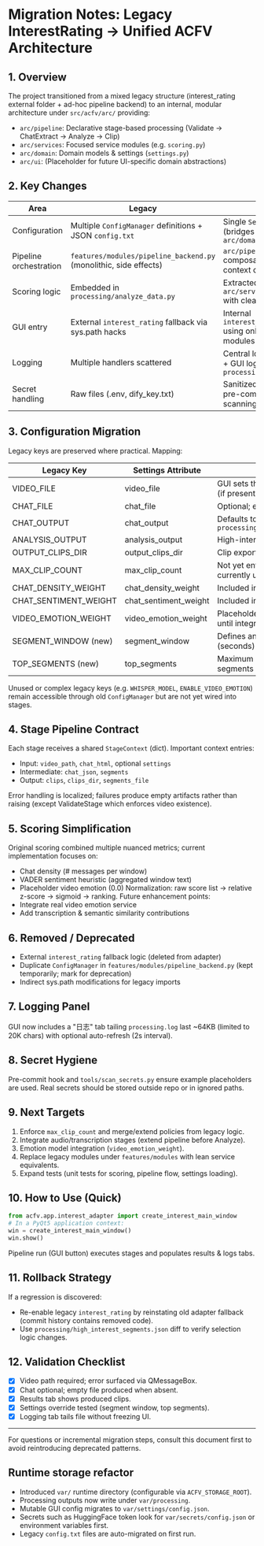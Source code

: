 # Migration Notes: Legacy InterestRating -> Unified ACFV Architecture

## 1. Overview
The project transitioned from a mixed legacy structure (interest_rating external folder + ad-hoc pipeline backend) to an internal, modular architecture under `src/acfv/arc/` providing:
- `arc/pipeline`: Declarative stage-based processing (Validate -> ChatExtract -> Analyze -> Clip)
- `arc/services`: Focused service modules (e.g. `scoring.py`)
- `arc/domain`: Domain models & settings (`settings.py`)
- `arc/ui`: (Placeholder for future UI-specific domain abstractions)

## 2. Key Changes
| Area | Legacy | New |
|------|--------|-----|
| Configuration | Multiple `ConfigManager` definitions + JSON `config.txt` | Single `Settings` model (bridges legacy keys) in `arc/domain/settings.py` |
| Pipeline orchestration | `features/modules/pipeline_backend.py` (monolithic, side effects) | `arc/pipeline/stages.py` composable stages, context dict |
| Scoring logic | Embedded in `processing/analyze_data.py` | Extracted to `arc/services/scoring.py` with clear helpers |
| GUI entry | External `interest_rating` fallback via sys.path hacks | Internal `interest_adapter.py` using only internal modules |
| Logging | Multiple handlers scattered | Central log consumption + GUI logging tab tailing `processing.log` |
| Secret handling | Raw files (.env, dify_key.txt) | Sanitized examples + pre-commit secret scanning |

## 3. Configuration Migration
Legacy keys are preserved where practical. Mapping:

| Legacy Key | Settings Attribute | Notes |
|------------|--------------------|-------|
| VIDEO_FILE | video_file | GUI sets through legacy config UI (if present) |
| CHAT_FILE | chat_file | Optional; empty treated as no chat |
| CHAT_OUTPUT | chat_output | Defaults to `processing/chat_with_emotes.json` |
| ANALYSIS_OUTPUT | analysis_output | High-interest segments JSON |
| OUTPUT_CLIPS_DIR | output_clips_dir | Clip export directory |
| MAX_CLIP_COUNT | max_clip_count | Not yet enforced; selection currently uses `top_segments` |
| CHAT_DENSITY_WEIGHT | chat_density_weight | Included in `weights` property |
| CHAT_SENTIMENT_WEIGHT | chat_sentiment_weight | Included in `weights` property |
| VIDEO_EMOTION_WEIGHT | video_emotion_weight | Placeholder (0.0 emotion score until integration) |
| SEGMENT_WINDOW (new) | segment_window | Defines analysis window size (seconds) |
| TOP_SEGMENTS (new) | top_segments | Maximum non-overlapping segments selected |

Unused or complex legacy keys (e.g. `WHISPER_MODEL`, `ENABLE_VIDEO_EMOTION`) remain accessible through old `ConfigManager` but are not yet wired into stages.

## 4. Stage Pipeline Contract
Each stage receives a shared `StageContext` (dict). Important context entries:
- Input: `video_path`, `chat_html`, optional `settings`
- Intermediate: `chat_json`, `segments`
- Output: `clips`, `clips_dir`, `segments_file`

Error handling is localized; failures produce empty artifacts rather than raising (except ValidateStage which enforces video existence).

## 5. Scoring Simplification
Original scoring combined multiple nuanced metrics; current implementation focuses on:
- Chat density (# messages per window)
- VADER sentiment heuristic (aggregated window text)
- Placeholder video emotion (0.0)
Normalization: raw score list -> relative z-score -> sigmoid -> ranking. Future enhancement points:
- Integrate real video emotion service
- Add transcription & semantic similarity contributions

## 6. Removed / Deprecated
- External `interest_rating` fallback logic (deleted from adapter)
- Duplicate `ConfigManager` in `features/modules/pipeline_backend.py` (kept temporarily; mark for deprecation)
- Indirect sys.path modifications for legacy imports

## 7. Logging Panel
GUI now includes a "日志" tab tailing `processing.log` last ~64KB (limited to 20K chars) with optional auto-refresh (2s interval).

## 8. Secret Hygiene
Pre-commit hook and `tools/scan_secrets.py` ensure example placeholders are used. Real secrets should be stored outside repo or in ignored paths.

## 9. Next Targets
1. Enforce `max_clip_count` and merge/extend policies from legacy logic.
2. Integrate audio/transcription stages (extend pipeline before Analyze).
3. Emotion model integration (`video_emotion_weight`).
4. Replace legacy modules under `features/modules` with lean service equivalents.
5. Expand tests (unit tests for scoring, pipeline flow, settings loading).

## 10. How to Use (Quick)
```python
from acfv.app.interest_adapter import create_interest_main_window
# In a PyQt5 application context:
win = create_interest_main_window()
win.show()
```
Pipeline run (GUI button) executes stages and populates results & logs tabs.

## 11. Rollback Strategy
If a regression is discovered:
- Re-enable legacy `interest_rating` by reinstating old adapter fallback (commit history contains removed code).
- Use `processing/high_interest_segments.json` diff to verify selection logic changes.

## 12. Validation Checklist
- [x] Video path required; error surfaced via QMessageBox.
- [x] Chat optional; empty file produced when absent.
- [x] Results tab shows produced clips.
- [x] Settings override tested (segment window, top segments).
- [x] Logging tab tails file without freezing UI.

---
For questions or incremental migration steps, consult this document first to avoid reintroducing deprecated patterns.

## Runtime storage refactor

- Introduced `var/` runtime directory (configurable via `ACFV_STORAGE_ROOT`).
- Processing outputs now write under `var/processing`.
- Mutable GUI config migrates to `var/settings/config.json`.
- Secrets such as HuggingFace token look for `var/secrets/config.json` or environment variables first.
- Legacy `config.txt` files are auto-migrated on first run.
